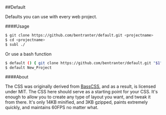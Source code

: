 ##Default

Defaults you can use with every web project.

####Usage

```bash
$ git clone https://github.com/bentranter/default.git <projectname>
$ cd <projectname>
$ subl ./
```

Or use a bash function
```bash
$ default () { git clone https://github.com/bentranter/default.git "$1" && cd "$1"; }
$ default New_Project
```

####About

The CSS was originally derived from [BassCSS](http://basscss.com), and as a result, is licensed under MIT. The CSS here should serve as a starting point for your CSS. It's enough to allow you to create any type of layout you want, and tweak it from there. It's only 14KB minified, and 3KB gzipped, paints extremely quickly, and maintains 60FPS no matter what.
